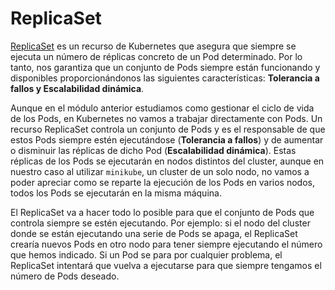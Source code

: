 # ReplicaSet

[ReplicaSet](https://kubernetes.io/es/docs/concepts/workloads/controllers/replicaset/) es un recurso de Kubernetes que asegura que siempre se ejecuta un número de réplicas concreto de un Pod determinado. Por lo tanto, nos garantiza que un conjunto de Pods siempre están funcionando y disponibles proporcionándonos las siguientes características: **Tolerancia a fallos y Escalabilidad dinámica**.

Aunque en el módulo anterior estudiamos como gestionar el ciclo de vida de los Pods, en Kubernetes no vamos a trabajar directamente con Pods. Un recurso ReplicaSet controla un conjunto de Pods y es el responsable de que estos Pods siempre estén ejecutándose (**Tolerancia a fallos**) y de aumentar o disminuir las réplicas de dicho Pod (**Escalabilidad dinámica**). Estas réplicas de los Pods se ejecutarán en nodos distintos del cluster, aunque en nuestro caso al utilizar `minikube`, un cluster de un solo nodo, no vamos a poder apreciar como se reparte la ejecución de los Pods en varios nodos, todos los Pods se ejecutarán en la misma máquina.

El ReplicaSet va a hacer todo lo posible para que el conjunto de Pods que controla siempre se estén ejecutando. Por ejemplo: si el nodo del cluster donde se están ejecutando una serie de Pods se apaga, el ReplicaSet crearía nuevos Pods en otro nodo para tener siempre ejecutando el número que hemos indicado. Si un Pod se para por cualquier problema, el ReplicaSet intentará que vuelva a ejecutarse  para que siempre tengamos el número de Pods deseado.
